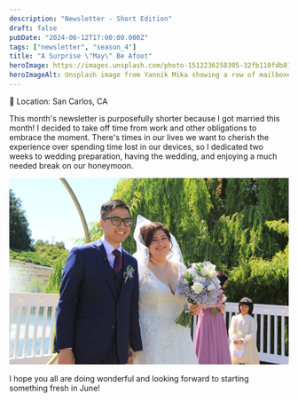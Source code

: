 ```yaml
---
description: "Newsletter - Short Edition"
draft: false
pubDate: "2024-06-12T17:00:00.000Z"
tags: ["newsletter", "season_4"]
title: "A Surprise \"May\" Be Afoot"
heroImage: https://images.unsplash.com/photo-1512236258305-32fb110fdb01?q=80&w=2374&auto=format&fit=crop&ixlib=rb-4.0.3&ixid=M3wxMjA3fDB8MHxwaG90by1wYWdlfHx8fGVufDB8fHx8fA%3D%3D
heroImageAlt: Unsplash image from Yannik Mika showing a row of mailboxes
---
```


📍 Location: San Carlos, CA

This month's newsletter is purposefully shorter because I got married this month! I decided to take off time from work and other obligations to embrace the moment. There's times in our lives we want to cherish the experience over spending time lost in our devices, so I dedicated two weeks to wedding preparation, having the wedding, and enjoying a much needed break on our honeymoon.

![Walking away from the altar](../../images/wedding-image-1.jpeg)

I hope you all are doing wonderful and looking forward to starting something fresh in June!
